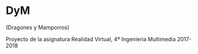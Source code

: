 # DyM 
(Dragones y Mamporros)

Proyecto de la asignatura Realidad Virtual, 4º Ingenieria Multimedia 2017-2018

